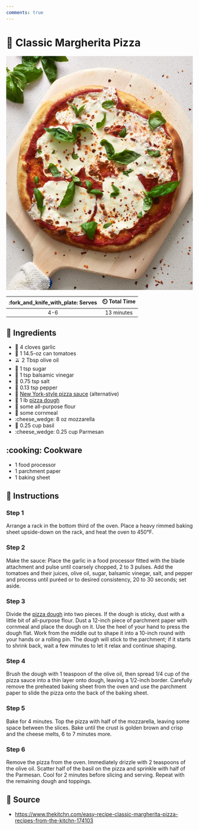 ```yaml
---
comments: true
---
```

# :pizza: Classic Margherita Pizza

![Classic Margherita Pizza](../assets/images/classic-margherita-pizza.jpg)

| :fork_and_knife_with_plate: Serves | :timer_clock: Total Time |
|:----------------------------------:|:-----------------------: |
| 4-6 | 13 minutes |

## :salt: Ingredients

- :garlic: 4 cloves garlic
- :tomato: 1 14.5-oz can tomatoes
- :olive: 2 Tbsp olive oil
- :candy: 1 tsp sugar
- :sake: 1 tsp balsamic vinegar
- :salt: 0.75 tsp salt
- :salt: 0.13 tsp pepper
- :tomato: [New York-style pizza sauce][2] (alternative)
- :pizza: 1 lb [pizza dough][1]
- :ear_of_rice: some all-purpose flour
- :corn: some cornmeal
- :cheese_wedge: 8 oz mozzarella
- :herb: 0.25 cup basil
- :cheese_wedge: 0.25 cup Parmesan

## :cooking: Cookware

- 1 food processor
- 1 parchment paper
- 1 baking sheet

## :pencil: Instructions

### Step 1

Arrange a rack in the bottom third of the oven. Place a heavy rimmed baking sheet upside-down on the rack, and heat the
oven to 450°F.

### Step 2

Make the sauce: Place the garlic in a food processor fitted with the blade attachment and pulse until coarsely chopped,
2 to 3 pulses. Add the tomatoes and their juices, olive oil, sugar, balsamic vinegar, salt, and pepper and process until
puréed or to desired consistency, 20 to 30 seconds; set aside.

### Step 3

Divide the [pizza dough][1] into two pieces. If the dough is sticky, dust with a little bit of all-purpose flour. Dust
a 12-inch piece of parchment paper with cornmeal and place the dough on it. Use the heel of your hand to press the
dough flat. Work from the middle out to shape it into a 10-inch round with your hands or a rolling pin. The dough will
stick to the parchment; if it starts to shrink back, wait a few minutes to let it relax and continue shaping.

### Step 4

Brush the dough with 1 teaspoon of the olive oil, then spread 1/4 cup of the pizza sauce into a thin layer onto dough,
leaving a 1/2-inch border. Carefully remove the preheated baking sheet from the oven and use the parchment paper to
slide the pizza onto the back of the baking sheet.

### Step 5

Bake for 4 minutes. Top the pizza with half of the mozzarella, leaving some space between the slices. Bake until the
crust is golden brown and crisp and the cheese melts, 6 to 7 minutes more.

### Step 6

Remove the pizza from the oven. Immediately drizzle with 2 teaspoons of the olive oil. Scatter half of the basil on the
pizza and sprinkle with half of the Parmesan. Cool for 2 minutes before slicing and serving. Repeat with the remaining
dough and toppings.

## :link: Source

- <https://www.thekitchn.com/easy-recipe-classic-margherita-pizza-recipes-from-the-kitchn-174103>

[1]: <../ingredients/pizza-dough.md>
[2]: <../sauces-and-dressings/new-york-style-pizza-sauce.md>
